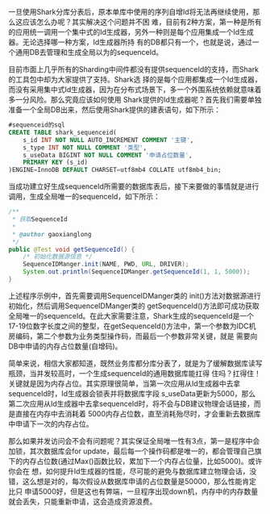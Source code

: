 一旦使用Shark分库分表后，原本单库中使用的序列自增Id将无法再继续使用，那么这应该怎么办呢？其实解决这个问题并不困 难，目前有2种方案，第一种是所有的应用统一调用一个集中式的Id生成器，另外一种则是每个应用集成一个Id生成器。无论选择哪一种方案，Id生成器所持 有的DB都只有一个，也就是说，通过一个通用DB去管理和生成全局以为的sequenceId。

目前市面上几乎所有的Sharding中间件都没有提供sequenceId的支持，而Shark的工具包中却为大家提供了支持。Shark选 择的是每个应用都集成一个Id生成器，而没有采用集中式Id生成器，因为在分布式场景下，多一个外围系统依赖就意味着多一分风险。那么究竟应该如何使用 Shark提供的Id生成器呢？首先我们需要单独准备一个全局DB出来，然后使用Shark提供的建表语句，如下所示：
```Sql
#sequenceid的sql
CREATE TABLE shark_sequenceid(
	s_id INT NOT NULL AUTO_INCREMENT COMMENT '主键',
	s_type INT NOT NULL COMMENT '类型',
	s_useData BIGINT NOT NULL COMMENT '申请占位数量',
	PRIMARY KEY (s_id)
)ENGINE=InnoDB DEFAULT CHARSET=utf8mb4 COLLATE utf8mb4_bin;
```

当成功建立好生成sequenceId所需要的数据库表后，接下来要做的事情就是进行调用，生成全局唯一的sequenceId，如下所示：
```Java
/**
 * 获取SequenceId
 * 
 * @author gaoxianglong
 */
public @Test void getSequenceId() {
    /* 初始化数据源信息 */
    SequenceIDManger.init(NAME, PWD, URL, DRIVER);
    System.out.println(SequenceIDManger.getSequenceId(1, 1, 5000));
}
```

上述程序示例中，首先需要调用SequenceIDManger类的 init()方法对数据源进行初始化，然后调用SequenceIDManger类的 getSequenceId()方法即可成功获取全局唯一的sequenceId。在此大家需要注意，Shark生成的sequenceId是一个 17-19位数字长度之间的整型，在getSequenceId()方法中，第一个参数为IDC机房编码，第二个参数为业务类型操作码，而最后一个参数非常关键，就是 需要向DB中申请的内存占位数量(自增码)。

简单来说，相信大家都知道，既然业务库都分库分表了，就是为了缓解数据库读写瓶颈，当并发较高时，一个生成sequenceId的通用数据库能扛得 住吗？扛得住！关键就是因为内存占位。其实原理很简单，当第一次应用从Id生成器中去拿sequenceId时，Id生成器会锁表并将数据库字段 s_useData更新为5000，那么第二次应用从Id生成器中去拿sequenceId时，将不会与DB建议物理会话链接，而是直接在内存中去消耗着 5000内存占位数，直至消耗殆尽时，才会重新去数据库中申请下一次的内存占位。

那么如果并发访问会不会有问题呢？其实保证全局唯一性有3点，第一是程序中会加锁，其次数据库会for update，最后每一个操作码都是唯一的，都会管理自己旗下的内存占位数(通过Max()函数比较，累加下一个内存占位量，比如5000)。或许你会在 想，如何提升Id生成器的性能，尽可能的避免与数据库建立物理会话，没错，这么想是对的，每次假设从数据库申请的占位数量是50000，那么性能肯定比只 申请5000好，但是这也有弊端，一旦程序出现down机，内存中的内存数量就会丢失，只能重新申请，这会造成资源浪费。